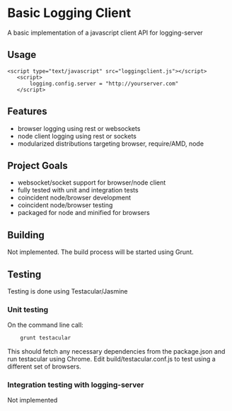 # Basic Logging Client

A basic implementation of a javascript client API for logging-server

## Usage
```
<script type="text/javascript" src="loggingclient.js"></script>
   <script>
       logging.config.server = "http://yourserver.com"
   </script>
```

## Features
* browser logging using rest or websockets
* node client logging using rest or sockets
* modularized distributions targeting browser, require/AMD, node

## Project Goals
* websocket/socket support for browser/node client
* fully tested with unit and integration tests
* coincident node/browser development
* coincident node/browser testing
* packaged for node and minified for browsers

## Building
Not implemented. The build process will be started using Grunt.

## Testing
Testing is done using Testacular/Jasmine

### Unit testing
On the command line call:
``` bash
    grunt testacular
```
This should fetch any necessary dependencies from the package.json and run testacular using Chrome.
Edit build/testacular.conf.js to test using a different set of browsers.

### Integration testing with logging-server
Not implemented